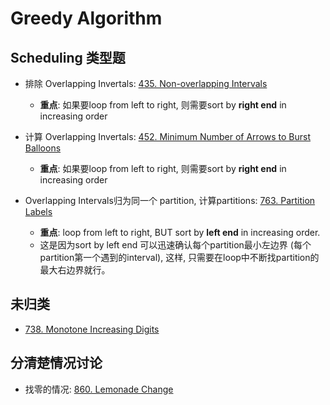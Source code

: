 # Greedy Algorithm

## Scheduling 类型题

* 排除 Overlapping Invertals: [435. Non-overlapping Intervals](https://leetcode.com/problems/non-overlapping-intervals/)
    * **重点**: 如果要loop from left to right, 则需要sort by **right end** in increasing order

* 计算 Overlapping Invertals: [452. Minimum Number of Arrows to Burst Balloons](https://leetcode.com/problems/minimum-number-of-arrows-to-burst-balloons/)
    * **重点**: 如果要loop from left to right, 则需要sort by **right end** in increasing order

* Overlapping Intervals归为同一个 partition, 计算partitions: [763. Partition Labels](https://leetcode.com/problems/partition-labels/)
    * **重点**: loop from left to right, BUT sort by **left end** in increasing order.
    * 这是因为sort by left end 可以迅速确认每个partition最小左边界 (每个partition第一个遇到的interval), 这样, 只需要在loop中不断找partition的最大右边界就行。

## 未归类

* [738. Monotone Increasing Digits](https://leetcode.com/problems/monotone-increasing-digits/description/)

## 分清楚情况讨论

* 找零的情况: [860. Lemonade Change](https://leetcode.com/problems/lemonade-change/description/)